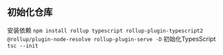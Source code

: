 初始化仓库
-
安装依赖
`npm install rollup typescript rollup-plugin-typescript2 @rollup/plugin-node-resolve rollup-plugin-serve -D`
初始化TypesScript
`tsc --init`